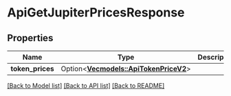 # ApiGetJupiterPricesResponse

## Properties

Name | Type | Description | Notes
------------ | ------------- | ------------- | -------------
**token_prices** | Option<[**Vec<models::ApiTokenPriceV2>**](apiTokenPriceV2.md)> |  | [optional]

[[Back to Model list]](../README.md#documentation-for-models) [[Back to API list]](../README.md#documentation-for-api-endpoints) [[Back to README]](../README.md)


